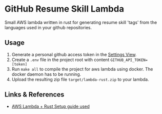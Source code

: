 # GitHub Resume Skill Lambda

Small AWS lambda written in rust for generating resume skill 'tags'
from the languages used in your github repositories.

## Usage

1. Generate a personal github access token in the [Settings View](https://github.com/settings/tokens/new).
2. Create a `.env` file in the project root with content `GITHUB_API_TOKEN=[token]`
3. Run `make all` to compile the project for aws lambda using docker. The docker daemon has to be running.
4. Upload the resulting zip file `target/lambda-rust.zip` to your lambda.

## Links & References

- [AWS Lambda + Rust Setup guide used](https://aws.amazon.com/blogs/opensource/rust-runtime-for-aws-lambda)
